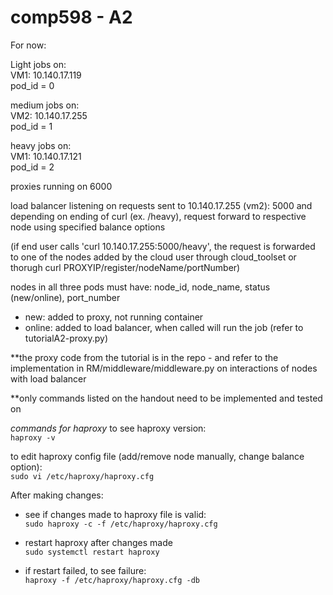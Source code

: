 # comp598 - A2

For now:

Light jobs on:   
VM1: 10.140.17.119    
pod_id = 0   

medium jobs on:     
VM2: 10.140.17.255   
pod_id = 1   

heavy jobs on:     
VM1: 10.140.17.121  
pod_id = 2  

proxies running on 6000

load balancer listening on requests sent to 10.140.17.255 (vm2): 5000 and depending on ending of curl (ex. /heavy), request forward to respective node using specified balance options

(if end user calls 'curl 10.140.17.255:5000/heavy', the request is forwarded to one of the nodes added by the cloud user through cloud_toolset or thorugh curl PROXYIP/register/nodeName/portNumber)

nodes in all three pods must have: node_id, node_name, status (new/online), port_number  
- new: added to proxy, not running container  
- online: added to load balancer, when called will run the job (refer to tutorialA2-proxy.py)

**the proxy code from the tutorial is in the repo - and refer to the implementation in RM/middleware/middleware.py on interactions of nodes with load balancer  

**only commands listed on the handout need to be implemented and tested on

*commands for haproxy*
to see haproxy version:  
`haproxy -v`

to edit haproxy config file (add/remove node manually, change balance option):  
`sudo vi /etc/haproxy/haproxy.cfg`

After making changes: 
- see if changes made to haproxy file is valid:  
`sudo haproxy -c -f /etc/haproxy/haproxy.cfg`

- restart haproxy after changes made  
`sudo systemctl restart haproxy`

- if restart failed, to see failure:  
`haproxy -f /etc/haproxy/haproxy.cfg -db`